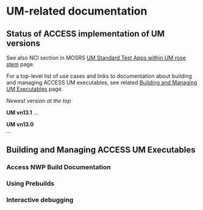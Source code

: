 # UM-related documentation

## Status of ACCESS implementation of UM versions

See also NCI section in MOSRS [UM Standard Test Apps within UM rose stem](https://code.metoffice.gov.uk/trac/um/wiki/StandardJobs) page.

For a top-level list of use cases and links to documentation about building and managing ACCESS UM executables, see related [Building and Managing UM Executables](https://accessdev.nci.org.au/trac/wiki/access/AccessUmBuild) page.

*Newest version at the top*

__UM vn13.1__
...

__UM vn13.0__  
...

## Building and Managing ACCESS UM Executables

### Access NWP Build Documentation

### Using Prebuilds

### Interactive debugging
